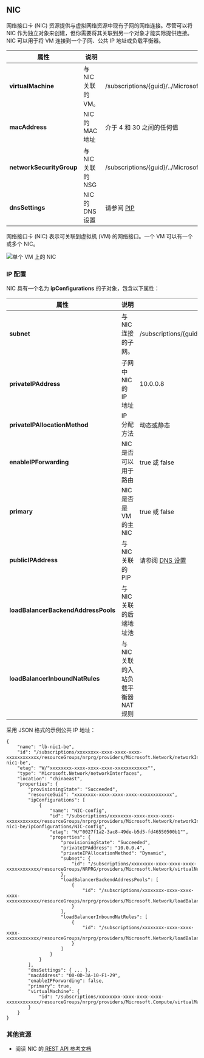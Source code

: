 ## NIC
 
网络接口卡 (NIC) 资源提供与虚拟网络资源中现有子网的网络连接。尽管可以将 NIC 作为独立对象来创建，但你需要将其关联到另一个对象才能实际提供连接。NIC 可以用于将 VM 连接到一个子网、公共 IP 地址或负载平衡器。

|属性|说明|示例值|
|---|---|---|
|**virtualMachine**|与 NIC 关联的 VM。|/subscriptions/{guid}/../Microsoft.Compute/virtualMachines/vm1|
|**macAddress**|NIC 的 MAC 地址|介于 4 和 30 之间的任何值|
|**networkSecurityGroup**|与 NIC 关联的 NSG|/subscriptions/{guid}/../Microsoft.Network/networkSecurityGroups/myNSG1|
|**dnsSettings**|NIC 的 DNS 设置|请参阅 [PIP](#Public-IP-address)|

网络接口卡 (NIC) 表示可关联到虚拟机 (VM) 的网络接口。一个 VM 可以有一个或多个 NIC。

![单个 VM 上的 NIC](./media/resource-groups-networking/Figure3.png)

### IP 配置
NIC 具有一个名为 **ipConfigurations** 的子对象，包含以下属性：

|属性|说明|示例值|
|---|---|---|
|**subnet**|与 NIC 连接的子网。|/subscriptions/{guid}/../Microsoft.Network/virtualNetworks/myvnet1/subnets/mysub1|
|**privateIPAddress**|子网中 NIC 的 IP 地址|10\.0.0.8|
|**privateIPAllocationMethod**|IP 分配方法|动态或静态|
|**enableIPForwarding**|NIC 是否可以用于路由|true 或 false|
|**primary**|NIC 是否是 VM 的主 NIC|true 或 false|
|**publicIPAddress**|与 NIC 关联的 PIP|请参阅 [DNS 设置](#DNS-settings)|
|**loadBalancerBackendAddressPools**|与 NIC 关联的后端地址池||
|**loadBalancerInboundNatRules**|与 NIC 关联的入站负载平衡器 NAT 规则||

采用 JSON 格式的示例公共 IP 地址：

	{
	    "name": "lb-nic1-be",
	    "id": "/subscriptions/xxxxxxxx-xxxx-xxxx-xxxx-xxxxxxxxxxxx/resourceGroups/nrprg/providers/Microsoft.Network/networkInterfaces/lb-nic1-be",
	    "etag": "W/"xxxxxxxx-xxxx-xxxx-xxxx-xxxxxxxxxxxx"",
	    "type": "Microsoft.Network/networkInterfaces",
	    "location": "chinaeast",
	    "properties": {
	        "provisioningState": "Succeeded",
	        "resourceGuid": "xxxxxxxx-xxxx-xxxx-xxxx-xxxxxxxxxxxx",
	        "ipConfigurations": [
	            {
	                "name": "NIC-config",
	                "id": "/subscriptions/xxxxxxxx-xxxx-xxxx-xxxx-xxxxxxxxxxxx/resourceGroups/nrprg/providers/Microsoft.Network/networkInterfaces/lb-nic1-be/ipConfigurations/NIC-config",
	                "etag": "W/"0027f1a2-3ac8-49de-b5d5-fd46550500b1"",
	                "properties": {
	                    "provisioningState": "Succeeded",
	                    "privateIPAddress": "10.0.0.4",
	                    "privateIPAllocationMethod": "Dynamic",
	                    "subnet": {
	                        "id": "/subscriptions/xxxxxxxx-xxxx-xxxx-xxxx-xxxxxxxxxxxx/resourceGroups/NRPRG/providers/Microsoft.Network/virtualNetworks/NRPVnet/subnets/NRPVnetSubnet"
	                    },
	                    "loadBalancerBackendAddressPools": [
	                        {
	                            "id": "/subscriptions/xxxxxxxx-xxxx-xxxx-xxxx-xxxxxxxxxxxx/resourceGroups/nrprg/providers/Microsoft.Network/loadBalancers/nrplb/backendAddressPools/NRPbackendpool"
	                        }
	                    ],
	                    "loadBalancerInboundNatRules": [
	                        {
	                            "id": "/subscriptions/xxxxxxxx-xxxx-xxxx-xxxx-xxxxxxxxxxxx/resourceGroups/nrprg/providers/Microsoft.Network/loadBalancers/nrplb/inboundNatRules/rdp1"
	                        }
	                    ]
	                }
	            }
	        ],
	        "dnsSettings": { ... },
	        "macAddress": "00-0D-3A-10-F1-29",
	        "enableIPForwarding": false,
	        "primary": true,
	        "virtualMachine": {
	            "id": "/subscriptions/xxxxxxxx-xxxx-xxxx-xxxx-xxxxxxxxxxxx/resourceGroups/nrprg/providers/Microsoft.Compute/virtualMachines/web1"
	        }
	    }
	}

### 其他资源

- 阅读 NIC 的[ REST API 参考文档](https://msdn.microsoft.com/zh-cn/library/azure/mt163579.aspx)

<!---HONumber=79-->